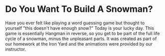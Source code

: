 # Do You Want To Build A Snowman?



Have you ever felt like playing a word guessing game but thought to yourself "this doesn't have enough snow?"  Today is your lucky day.
This game is essentially Hangman in reverse, so you get to be part of the full life cycle of a snowman, minus the unpleasant parts.  It was created as part of our homework at the Iron Yard and the animations were provided by our instructor.  
